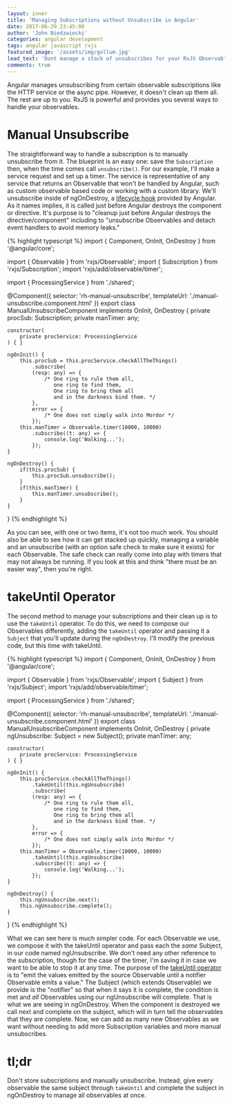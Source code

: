```yaml
---
layout: inner
title: 'Managing Subscriptions without Unsubscribe in Angular'
date: 2017-06-29 23:45:00
author: 'John Niedzwiecki'
categories: angular development
tags: angular javascript rxjs
featured_image: '/assets/img/gollum.jpg'
lead_text: 'Dont manage a stack of unsubscribes for your RxJS Observables. Manage them all with the takeUntil operator. One Subject to rule them all.'
comments: true
---
```


Angular manages unsubscribing from certain observable subscriptions like the HTTP service or the async pipe. However, it doesn't clean up them all. The rest are up to you. RxJS is powerful and provides you several ways to handle your observables.

# Manual Unsubscribe

The straightforward way to handle a subscription is to manually unsubscribe from it. The blueprint is an easy one: save the <code>Subscription</code> then, when the time comes call <code>unsubscribe()</code>. For our example, I'll make a service request and set up a timer. The service is representative of any service that returns an Observable that won't be handled by Angular, such as custom observable based code or working with a custom library. We'll unsubscribe inside of ngOnDestroy, a [lifecycle hook](https://angular.io/guide/lifecycle-hooks) provided by Angular. As it names implies, it is called just before Angular destroys the component or directive. It's purpose is to "cleanup just before Angular destroys the directive/component" including to "unsubscribe Observables and detach event handlers to avoid memory leaks." 

{% highlight typescript %}
import { Component, OnInit, OnDestroy } from '@angular/core';

import { Observable } from 'rxjs/Observable';
import { Subscription } from 'rxjs/Subscription';
import 'rxjs/add/observable/timer';

import { ProcessingService } from './shared';

@Component({
  selector: 'rh-manual-unsubscribe',
  templateUrl: './manual-unsubscribe.component.html'
})
export class ManualUnsubscribeComponent implements OnInit, OnDestroy {
    private procSub: Subscription;
    private manTimer: any;

    constructor(
        private procService: ProcessingService
    ) { }

    ngOnInit() {
        this.procSub = this.procService.checkAllTheThings()
            .subscribe(
            (resp: any) => {
                /* One ring to rule them all, 
                   one ring to find them, 
                   One ring to bring them all 
                   and in the darkness bind them. */
            }, 
            error => {
                /* One does not simply walk into Mordor */
            });
        this.manTimer = Observable.timer(10000, 10000)
            .subscribe((t: any) => {
                console.log('Walking...');
            });
    }

    ngOnDestroy() {
        if(this.procSub) {
            this.procSub.unsubscribe();
        }
        if(this.manTimer) {
            this.manTimer.unsubscribe();
        }
    }
}
{% endhighlight %}

As you can see, with one or two items, it's not too much work. You should also be able to see how it can get stacked up quickly, managing a variable and an unsubscribe (with an option safe check to make sure it exists) for each Observable. The safe check can really come into play with timers that may not always be running. If you look at this and think "there must be an easier way", then you're right.

# takeUntil Operator

The second method to manage your subscriptions and their clean up is to use the <code>takeUntil</code> operator. To do this, we need to compose our Observables differently, adding the <code>takeUntil</code> operator and passing it a <code>Subject</code> that you'll update during the <code>ngOnDestroy</code>. I'll modify the previous code, but this time with takeUntil.

{% highlight typescript %}
import { Component, OnInit, OnDestroy } from '@angular/core';

import { Observable } from 'rxjs/Observable';
import { Subject } from 'rxjs/Subject';
import 'rxjs/add/observable/timer';

import { ProcessingService } from './shared';

@Component({
  selector: 'rh-manual-unsubscribe',
  templateUrl: './manual-unsubscribe.component.html'
})
export class ManualUnsubscribeComponent implements OnInit, OnDestroy {
    private ngUnsubscribe: Subject<void> = new Subject<void>();
    private manTimer: any;

    constructor(
        private procService: ProcessingService
    ) { }

    ngOnInit() {
        this.procService.checkAllTheThings()
            .takeUntil(this.ngUnsubscribe)
            .subscribe(
            (resp: any) => {
                /* One ring to rule them all, 
                   one ring to find them, 
                   One ring to bring them all 
                   and in the darkness bind them. */
            }, 
            error => {
                /* One does not simply walk into Mordor */
            });
        this.manTimer = Observable.timer(10000, 10000)
            .takeUntil(this.ngUnsubscribe)
            .subscribe((t: any) => {
                console.log('Walking...');
            });
    }

    ngOnDestroy() {
        this.ngUnsubscribe.next();
        this.ngUnsubscribe.complete();
    }
}
{% endhighlight %}

What we can see here is much simpler code. For each Observable we use, we compose it with the takeUntil operator and pass each the _same_ Subject, in our code named ngUnsubscribe. We don't need any other reference to the subscription, though for the case of the timer, I'm saving it in case we want to be able to stop it at any time. The purpose of the [takeUntil operator](http://reactivex.io/rxjs/class/es6/Observable.js~Observable.html#instance-method-takeUntil) is to "emit the values emitted by the source Observable until a notifier Observable emits a value." The Subject (which extends Observable) we provide is the "notifier" so that when it says it is complete, the condition is met and _all_ Observables using our ngUnsubscribe will complete. That is what we are seeing in ngOnDestroy. When the component is destroyed we call next and complete on the subject, which will in turn tell the observables that they are complete. Now, we can add as many new Observables as we want without needing to add more Subscription variables and more manual unsubscribes.

# tl;dr

Don't store subscriptions and manually unsubscribe. Instead, give every observable the same subject through <code>takeUntil</code> and complete the subject in ngOnDestroy to manage all observables at once.